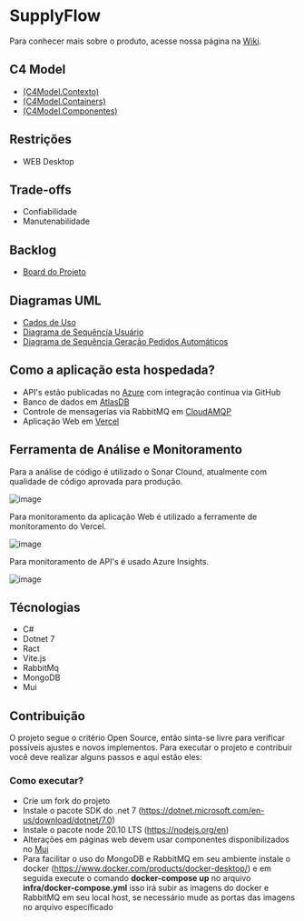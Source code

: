 # SupplyFlow

Para conhecer mais sobre o produto, acesse nossa página na [Wiki](https://github.com/Tomasi/SupplyFlow/wiki).

## C4 Model

- [(C4Model.Contexto)](https://drive.google.com/file/d/1VSJ5fRvzJEzwLn7JBGe3nAu40cpLjjBe/view?usp=drive_link)
- [(C4Model.Containers)](https://drive.google.com/file/d/1JsUiNJ1vfnW-01cuZCHTYmnyuxkWclcy/view?usp=sharing)
- [(C4Model.Componentes)](https://drive.google.com/file/d/1hpJ1y6vrj-9h3Ka2L9MQdXEUGbs5Mw0w/view?usp=drive_link)

## Restrições

- WEB Desktop

## Trade-offs

- Confiabilidade
- Manutenabilidade

## Backlog

- [Board do Projeto](https://github.com/users/Tomasi/projects/2)

## Diagramas UML

- [Cados de Uso](https://drive.google.com/file/d/13gdoXdUy9TaRNPD85DMjGmPWb4XYUIg-/view?usp=sharing)
- [Diagrama de Sequência Usuário](https://drive.google.com/file/d/10HpHJ4Tb2HKy8uGdD7xmqnosM2g6FF-h/view?usp=sharing)
- [Diagrama de Sequência Geração Pedidos Automáticos](https://drive.google.com/file/d/1sN6TdM1TAUOIj4k8psJ89cS7fWrN1Ukp/view?usp=sharing)

## Como a aplicação esta hospedada?

- API's estão publicadas no [Azure](https://azure.microsoft.com/en-us/free/search/?ef_id=_k_CjwKCAiAvJarBhA1EiwAGgZl0MbmxnBYJU7_BHz5aPO5A585mV3WoKedHhvU4e3_Q5z3a5U73PMmNhoCnFgQAvD_BwE_k_&OCID=AIDcmmzmnb0182_SEM__k_CjwKCAiAvJarBhA1EiwAGgZl0MbmxnBYJU7_BHz5aPO5A585mV3WoKedHhvU4e3_Q5z3a5U73PMmNhoCnFgQAvD_BwE_k_&gad_source=1&gclid=CjwKCAiAvJarBhA1EiwAGgZl0MbmxnBYJU7_BHz5aPO5A585mV3WoKedHhvU4e3_Q5z3a5U73PMmNhoCnFgQAvD_BwE) com integração continua via GitHub
- Banco de dados em [AtlasDB](https://www.mongodb.com/)
- Controle de mensagerias via RabbitMQ em [CloudAMQP](https://www.cloudamqp.com/)
- Aplicação Web em [Vercel](https://supply-flow.vercel.app/)

## Ferramenta de Análise e Monitoramento

Para a análise de código é utilizado o Sonar Clound, atualmente com qualidade de código aprovada para produção.

![image](https://github.com/Tomasi/SupplyFlow/assets/61890715/ee8e0350-acf4-4490-8a5e-eab3e93ef472)

Para monitoramento da aplicação Web é utilizado a ferramente de monitoramento do Vercel.

![image](https://github.com/Tomasi/SupplyFlow/assets/61890715/9251ad6d-5cab-4229-b296-70bb1100337b)

Para monitoramento de API's é usado Azure Insights.

![image](https://github.com/Tomasi/SupplyFlow/assets/61890715/060648f9-bd22-401e-b545-57f0c27140ed)

## Técnologias

- C#
- Dotnet 7
- Ract
- Vite.js
- RabbitMq
- MongoDB
- Mui

## Contribuição

O projeto segue o critério Open Source, então sinta-se livre para verificar possíveis ajustes e novos implementos. Para executar o projeto e contribuir você deve realizar alguns passos e aqui estão eles:

### Como executar?

- Crie um fork do projeto
- Instale o pacote SDK do .net 7 (https://dotnet.microsoft.com/en-us/download/dotnet/7.0)
- Instale o pacote node 20.10 LTS (https://nodejs.org/en)
- Alterações em páginas web devem usar componentes disponibilizados no [Mui](https://mui.com/)
- Para facilitar o uso do MongoDB e RabbitMQ em seu ambiente instale o docker (https://www.docker.com/products/docker-desktop/) e em seguida execute o comando <b>docker-compose up</b> no arquivo <b>infra/docker-compose.yml</b> isso irá subir as imagens do docker e RabbitMQ em seu local host, se necessário mude as portas das imagens no arquivo específicado





